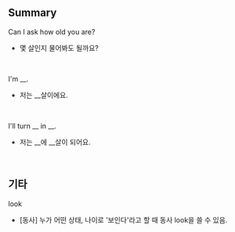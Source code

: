 ## Summary

Can I ask how old you are?
- 몇 살인지 물어봐도 될까요?

<br>

I'm __.
- 저는 __살이에요.

<br>

I'll turn __ in __.
- 저는 __에 __살이 되어요.

<br>

## 기타

look
- [동사] 누가 어떤 상태, 나이로 '보인다'라고 할 때 동사 look을 쓸 수 있음.
